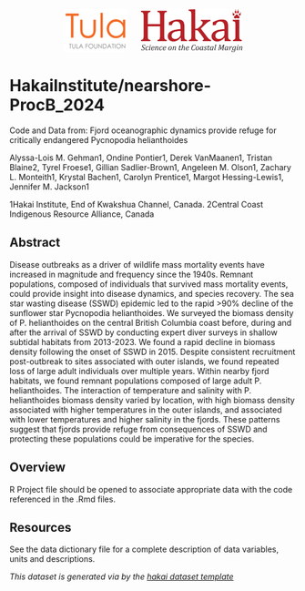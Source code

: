 <div align='center'>
    <a href='https://tula.org'><img height='75px' src=docs/logos/tula-logo.png /></a>
    &nbsp;&nbsp;&nbsp;&nbsp;
    <a href='https://hakai.org'><img height='75px' src=docs/logos/hakai-logo.png /></a>
</div>

# HakaiInstitute/nearshore-ProcB_2024

Code and Data from: Fjord oceanographic dynamics provide refuge for critically endangered Pycnopodia helianthoides

Alyssa-Lois M. Gehman1, Ondine Pontier1, Derek VanMaanen1, Tristan Blaine2, Tyrel Froese1, Gillian Sadlier-Brown1, Angeleen M. Olson1, Zachary L. Monteith1, Krystal Bachen1, Carolyn Prentice1, Margot Hessing-Lewis1, Jennifer M. Jackson1

1Hakai Institute, End of Kwakshua Channel, Canada. 
2Central Coast Indigenous Resource Alliance, Canada


## Abstract
Disease outbreaks as a driver of wildlife mass mortality events have increased in magnitude and frequency since the 1940s. Remnant populations, composed of individuals that survived mass mortality events, could provide insight into disease dynamics, and species recovery. The sea star wasting disease (SSWD) epidemic led to the rapid >90% decline of the sunflower star Pycnopodia helianthoides. We surveyed the biomass density of P. helianthoides on the central British Columbia coast before, during and after the arrival of SSWD by conducting expert diver surveys in shallow subtidal habitats from 2013-2023. We found a rapid decline in biomass density following the onset of SSWD in 2015. Despite consistent recruitment post-outbreak to sites associated with outer islands, we found repeated loss of large adult individuals over multiple years. Within nearby fjord habitats, we found remnant populations composed of large adult P. helianthoides. The interaction of temperature and salinity with P. helianthoides biomass density varied by location, with high biomass density associated with higher temperatures in the outer islands, and associated with lower temperatures and higher salinity in the fjords. These patterns suggest that fjords provide refuge from consequences of SSWD and protecting these populations could be imperative for the species.

## Overview
  
R Project file should be opened to associate appropriate data with the code referenced in the .Rmd files. 


## Resources

See the data dictionary file for a complete description of data variables, units
and descriptions.


*This dataset is generated via by the [hakai dataset template](https://github.com/HakaiInstitute/hakai-dataset-repository-template)*